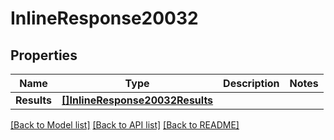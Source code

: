 # InlineResponse20032

## Properties

Name | Type | Description | Notes
------------ | ------------- | ------------- | -------------
**Results** | [**[]InlineResponse20032Results**](inline_response_200_32_results.md) |  | 

[[Back to Model list]](../README.md#documentation-for-models) [[Back to API list]](../README.md#documentation-for-api-endpoints) [[Back to README]](../README.md)


